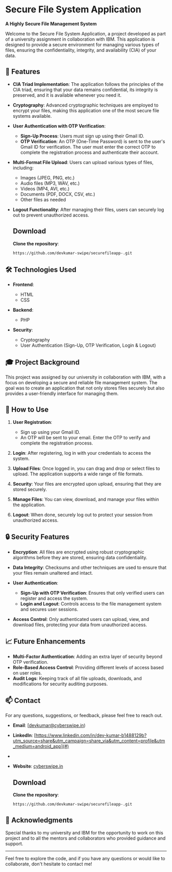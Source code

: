 # Secure File System Application

**A Highly Secure File Management System**

Welcome to the Secure File System Application, a project developed as part of a university assignment in collaboration with IBM. This application is designed to provide a secure environment for managing various types of files, ensuring the confidentiality, integrity, and availability (CIA) of your data.

## 🚀 Features

- **CIA Triad Implementation**: The application follows the principles of the CIA triad, ensuring that your data remains confidential, its integrity is preserved, and it is available whenever you need it.
  
- **Cryptography**: Advanced cryptographic techniques are employed to encrypt your files, making this application one of the most secure file systems available.

- **User Authentication with OTP Verification**:
  - **Sign-Up Process**: Users must sign up using their Gmail ID.
  - **OTP Verification**: An OTP (One-Time Password) is sent to the user's Gmail ID for verification. The user must enter the correct OTP to complete the registration process and authenticate their account.

- **Multi-Format File Upload**: Users can upload various types of files, including:
  - Images (JPEG, PNG, etc.)
  - Audio files (MP3, WAV, etc.)
  - Videos (MP4, AVI, etc.)
  - Documents (PDF, DOCX, CSV, etc.)
  - Other files as needed

- **Logout Functionality**: After managing their files, users can securely log out to prevent unauthorized access.

   ## Download
  **Clone the repository**:
   ```bash
   https://github.com/devkumar-swipe/securefileapp-.git

## 🛠️ Technologies Used

- **Frontend**:
  - HTML
  - CSS

- **Backend**:
  - PHP

- **Security**:
  - Cryptography
  - User Authentication (Sign-Up, OTP Verification, Login & Logout)

## 🎓 Project Background

This project was assigned by our university in collaboration with IBM, with a focus on developing a secure and reliable file management system. The goal was to create an application that not only stores files securely but also provides a user-friendly interface for managing them.

## 📂 How to Use

1. **User Registration**: 
   - Sign up using your Gmail ID.
   - An OTP will be sent to your email. Enter the OTP to verify and complete the registration process.

2. **Login**: After registering, log in with your credentials to access the system.

3. **Upload Files**: Once logged in, you can drag and drop or select files to upload. The application supports a wide range of file formats.

4. **Security**: Your files are encrypted upon upload, ensuring that they are stored securely.

5. **Manage Files**: You can view, download, and manage your files within the application.

6. **Logout**: When done, securely log out to protect your session from unauthorized access.

## 🔒 Security Features

- **Encryption**: All files are encrypted using robust cryptographic algorithms before they are stored, ensuring data confidentiality.
  
- **Data Integrity**: Checksums and other techniques are used to ensure that your files remain unaltered and intact.
  
- **User Authentication**:
  - **Sign-Up with OTP Verification**: Ensures that only verified users can register and access the system.
  - **Login and Logout**: Controls access to the file management system and secures user sessions.
  
- **Access Control**: Only authenticated users can upload, view, and download files, protecting your data from unauthorized access.

## 📈 Future Enhancements

- **Multi-Factor Authentication**: Adding an extra layer of security beyond OTP verification.
- **Role-Based Access Control**: Providing different levels of access based on user roles.
- **Audit Logs**: Keeping track of all file uploads, downloads, and modifications for security auditing purposes.

## 📫 Contact

For any questions, suggestions, or feedback, please feel free to reach out.

- **Email**: [devkumar@cyberswipe.in)
- **LinkedIn**: [https://www.linkedin.com/in/dev-kumar-b1488129b?utm_source=share&utm_campaign=share_via&utm_content=profile&utm_medium=android_app](#)
- 
- **Website**: [cyberswipe.in](https://cyberswipe.in)

  ## Download
  **Clone the repository**:
   ```bash
   https://github.com/devkumar-swipe/securefileapp-.git

## 🎉 Acknowledgments

Special thanks to my university and IBM for the opportunity to work on this project and to all the mentors and collaborators who provided guidance and support.

---

Feel free to explore the code, and if you have any questions or would like to collaborate, don't hesitate to contact me!
